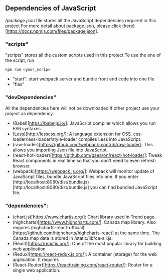 ## Dependencies of JavaScript
*/package.json* file stores all the JavaScript dependencies required in this project
For more detail about package.json, please click (here)[https://docs.npmjs.com/files/package.json].

### "scripts"
"scripts" stores all the custom scripts used in this project
To use the one of the script, run 
```
npm run <your_scrip>
```
- "start": start webpack server and bundle front end code into one file
- "flas"

### "devDependencies"
All the dependencies here will not be downloaded if other project use your project as dependency.
- (Babel)[https://babeljs.io/]: JavaScript compiler which allows you run ES6 syntaxes.
- (Less)[http://lesscss.org/]: A language extension for CSS. css-loader/less-loader/style-loader compiles Less into JavaScript.
- (raw-loader)[https://github.com/webpack-contrib/raw-loader]: This allows you importing Json file into JavaScript.
- (react-hot-loader)[https://github.com/gaearon/react-hot-loader]: Tweak React components in real time so that you don't need to even refresh browser.
- (webpack)[https://webpack.js.org/]: Webpack will monitor update of JavaScript files, bundle JavaScript files into one. If you enter (http://localhost:8080/dist/bundle.js)[http://localhost:8080/dist/bundle.js] you can find bundled JavaScript file.

### "dependencies":
- (chart.js)[https://www.chartjs.org/]: Chart library used in Trend page.
- (highcharts)[https://www.highcharts.com/]: Canada map library. Also requires (highcharts-react-official)[https://github.com/highcharts/highcharts-react] at the same time. The Canada map data is stored in /static/lib/ca-all.js.
- (React)[https://reactjs.org/]: One of the most popular library for building web application.
- (Redux)[https://react-redux.js.org/]: A container (storage) for the web application. It requires 
- (React-Router)[https://reacttraining.com/react-router/]: Router for a single web application.
